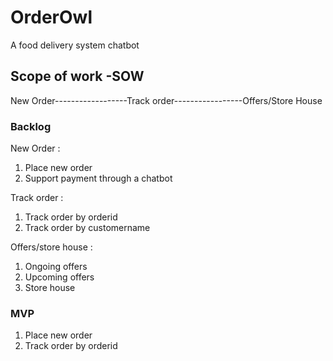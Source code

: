 # OrderOwl


A food delivery system chatbot

## Scope of work -SOW


New Order------------------Track order-----------------Offers/Store House       

     
                        
### Backlog

New Order : 
1. Place new order
2. Support payment through a chatbot

Track order :
1. Track order by orderid
2. Track order by customername

Offers/store house :
1. Ongoing offers
2. Upcoming offers
3. Store house


### MVP
1. Place new order
2. Track order by orderid



